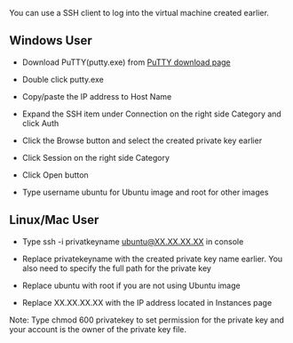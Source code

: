 You can use a SSH client to log into the virtual machine created earlier.

## Windows User

- Download PuTTY(putty.exe) from [PuTTY download page][putty]

- Double click putty.exe

- Copy/paste the IP address to Host Name

- Expand the SSH item under Connection on the right side Category and click Auth

- Click the Browse button and select the created private key earlier

- Click Session on the right side Category

- Click Open button

- Type username ubuntu for Ubuntu image and root for other images

## Linux/Mac User

- Type ssh -i privatkeyname ubuntu@XX.XX.XX.XX in console

- Replace privatekeyname with the created private key name earlier. You also
 need to specify the full path for the private key

- Replace ubuntu with root if you are not using Ubuntu image

- Replace XX.XX.XX.XX with the IP address located in Instances page

Note:
Type chmod 600 privatekey to set permission for the private key and your
account is the owner of the private key file.

[putty]: http://www.chiark.greenend.org.uk/~sgtatham/putty/download.html

